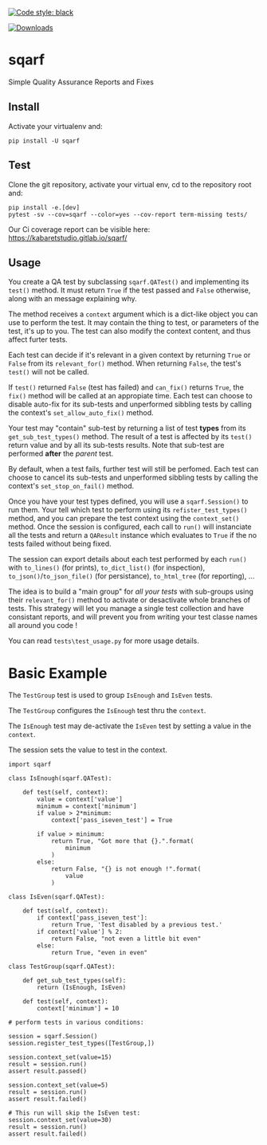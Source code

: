 [![Code style: black](https://img.shields.io/badge/code%20style-black-000000.svg)](https://github.com/psf/black)

[![Downloads](https://pepy.tech/badge/sqarf/month)](https://pepy.tech/project/sqarf)

# sqarf

Simple Quality Assurance Reports and Fixes

## Install
Activate your virtualenv and:

`pip install -U sqarf`

## Test

Clone the git repository, activate your virtual env, cd to the repository root and:
```
pip install -e.[dev]
pytest -sv --cov=sqarf --color=yes --cov-report term-missing tests/
```

Our Ci coverage report can be visible here: https://kabaretstudio.gitlab.io/sqarf/

## Usage

You create a QA test by subclassing `sqarf.QATest()` and implementing its `test()` method.
It must return `True` if the test passed and `False` otherwise, along with an message explaining why.

The method receives a `context` argument which is a dict-like object you can use to perform the test. 
It may contain the thing to test, or parameters of the test, it's up to you. The test can also modify 
the context content, and thus affect furter tests.

Each test can decide if it's relevant in a given context by returning `True` or `False` from its
`relevant_for()` method. When returning `False`, the test's `test()` will not be called.

If `test()` returned `False` (test has failed) and `can_fix()` returns `True`, the `fix()` method
will be called at an appropiate time. Each test can choose to disable auto-fix for its sub-tests and 
unperformed sibbling tests by calling the context's `set_allow_auto_fix()` method.

Your test may "contain" sub-test by returning a list of test **types** from its `get_sub_test_types()`
method. The result of a test is affected by its `test()` return value and by all its sub-tests results.
Note that sub-test are performed **after** the *parent* test.

By default, when a test fails, further test will still be perfomed. Each test can choose to cancel its
sub-tests and unperformed sibbling tests by calling the context's `set_stop_on_fail()` method.

Once you have your test types defined, you will use a `sqarf.Session()` to run them. Your tell
which test to perform using its `refister_test_types()` method, and you can prepare the test context using
the `context_set()` method. Once the session is configured, each call to `run()` will instanciate all the
tests and return a `QAResult` instance which evaluates to `True` if the no tests failed without being fixed.

The session can export details about each test performed by each `run()` with `to_lines()` (for prints), 
`to_dict_list()` (for inspection), `to_json()`/`to_json_file()` (for persistance), `to_html_tree` (for 
reporting), ...

The idea is to build a "main group" for *all your tests* with sub-groups using their `relevant_for()` method 
to activate or desactivate whole branches of tests. This strategy will let you manage a single test collection
and have consistant reports, and will prevent you from writing your test classe names all around you code !

You can read `tests\test_usage.py` for more usage details.

# Basic Example 

The `TestGroup` test is used to group `IsEnough` and `IsEven` tests.

The `TestGroup` configures the `IsEnough` test thru the `context`.

The `IsEnough` test may de-activate the `IsEven` test by setting a value in the `context`.

The session sets the value to test in the context.

```
import sqarf

class IsEnough(sqarf.QATest):

    def test(self, context):
        value = context['value']
        minimum = context['minimum']
        if value > 2*minimum:
            context['pass_iseven_test'] = True

        if value > minimum:
            return True, "Got more that {}.".format(
                minimum
            )
        else:
            return False, "{} is not enough !".format(
                value
            )

class IsEven(sqarf.QATest):

    def test(self, context):
        if context['pass_iseven_test']:
            return True, 'Test disabled by a previous test.'
        if context['value'] % 2:
            return False, "not even a little bit even"
        else:
            return True, "even in even"

class TestGroup(sqarf.QATest):

    def get_sub_test_types(self):
        return (IsEnough, IsEven)

    def test(self, context):
        context['minimum'] = 10

# perform tests in various conditions:

session = sqarf.Session()
session.register_test_types([TestGroup,])

session.context_set(value=15)
result = session.run()
assert result.passed()

session.context_set(value=5)
result = session.run()
assert result.failed()

# This run will skip the IsEven test:
session.context_set(value=30)
result = session.run()
assert result.failed()

```


